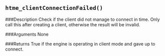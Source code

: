 ``htme_clientConnectionFailed()``
--------------

###Description
Check if the client did not manage to connect in time.
Only call this after creating a client, otherwise the result will be invalid.

###Arguments
None

###Returns
True if the engine is operating in client mode and gave up to connect.
